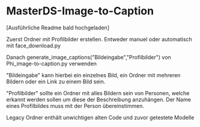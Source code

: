 # MasterDS-Image-to-Caption
[Ausführliche Readme bald hochgeladen]

Zuerst Ordner mit Profilbilder erstellen. Entweder manuel oder automatisch mit face_download.py

Danach generate_image_captions("Bildeingabe","Profilbilder") von Phi_image-to-caption.py verwenden

"Bildeingabe" kann hierbei ein einzelnes Bild, ein Ordner mit mehreren Bildern oder ein Link zu einem Bild sein.

"Profilbilder" sollte ein Ordner mit alles Bildern sein von Personen, welche erkannt werden sollen um diese der Beschreibung anzuhängen. Der Name eines Profilbildes muss mit der Person übereinstimmen.


Legacy Ordner enthält unwichtigen alten Code und zuvor getestete Modelle
